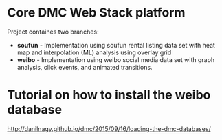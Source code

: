 # Core DMC Web Stack platform

Project containes two branches:
- **soufun** - Implementation using soufun rental listing data set with heat map and interpolation (ML) analysis using overlay grid
- **weibo** - Implementation using weibo social media data set with graph analysis, click events, and animated transitions.


# Tutorial on how to install the weibo database
http://danilnagy.github.io/dmc/2015/09/16/loading-the-dmc-databases/